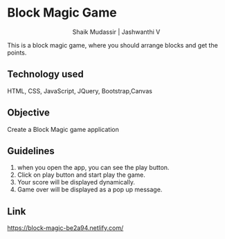 # Block Magic Game
<p align="center"> 
          Shaik Mudassir  | Jashwanthi V
</p>
This is a block magic game, where you should arrange blocks and get the points.


## Technology used
HTML, CSS, JavaScript, JQuery, Bootstrap,Canvas
## Objective
Create a Block Magic game application
## Guidelines
1. when you open the app, you can see the play button.
2. Click on play button and start play the game.
3. Your score will be displayed dynamically.
4. Game over will be displayed as a pop up message.
## Link
https://block-magic-be2a94.netlify.com/
